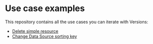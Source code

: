 # Use case examples

This repository contains all the use cases you can iterate with Versions:

- [Delete simple resource](delete_simple_resource)
- [Change Data Source sorting key](change_sorting_key)
